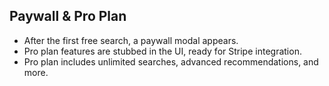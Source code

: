 ## Paywall & Pro Plan

- After the first free search, a paywall modal appears.
- Pro plan features are stubbed in the UI, ready for Stripe integration.
- Pro plan includes unlimited searches, advanced recommendations, and more. 